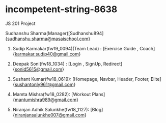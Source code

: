 # incompetent-string-8638
JS 201 Project



Sudhanshu Sharma(Manager)[Sudhanshu894]                                     {sudhanshu.sharma@masaischool.com}


1. Sudip Karmakar(fw19_0094)(Team Lead) : [Exercise Guide , Coach]          {karmakar.sudip40@gmail.com}

2. Deepak Soni(fw18_1034) : [Login , SignUp, Redirect]                                {sonid5615@gmail.com}

3. Sushant Kumar(fw18_0619): [Homepage, Navbar, Header, Footer, Elite]      {sushantonly961@gmail.com}

4. Mamta Mishra(fw18_0282): [Workout Plans]                                 {mantumishra989@gmail.com}

5. Niranjan Adhik Salunkhe(fw18_1127): [Blog]                               {niranjansalunkhe007@gmail.com}
